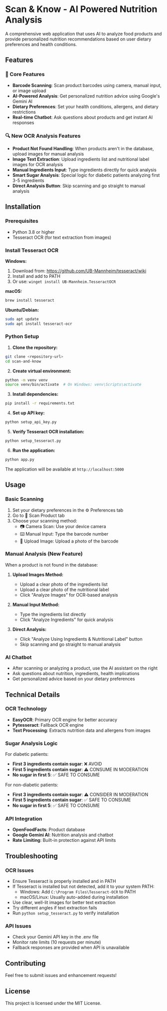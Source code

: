 # Scan & Know - AI Powered Nutrition Analysis

A comprehensive web application that uses AI to analyze food products and provide personalized nutrition recommendations based on user dietary preferences and health conditions.

## Features

### 🍎 Core Features
- **Barcode Scanning**: Scan product barcodes using camera, manual input, or image upload
- **AI-Powered Analysis**: Get personalized nutrition advice using Google's Gemini AI
- **Dietary Preferences**: Set your health conditions, allergens, and dietary restrictions
- **Real-time Chatbot**: Ask questions about products and get instant AI responses

### 🔍 New OCR Analysis Features
- **Product Not Found Handling**: When products aren't in the database, upload images for manual analysis
- **Image Text Extraction**: Upload ingredients list and nutritional label images for OCR analysis
- **Manual Ingredients Input**: Type ingredients directly for quick analysis
- **Smart Sugar Analysis**: Special logic for diabetic patients analyzing first 3-5 ingredients
- **Direct Analysis Button**: Skip scanning and go straight to manual analysis

## Installation

### Prerequisites
- Python 3.8 or higher
- Tesseract OCR (for text extraction from images)

### Install Tesseract OCR

**Windows:**
1. Download from: https://github.com/UB-Mannheim/tesseract/wiki
2. Install and add to PATH
3. Or use: `winget install UB-Mannheim.TesseractOCR`

**macOS:**
```bash
brew install tesseract
```

**Ubuntu/Debian:**
```bash
sudo apt update
sudo apt install tesseract-ocr
```

### Python Setup

1. **Clone the repository:**
```bash
git clone <repository-url>
cd scan-and-know
```

2. **Create virtual environment:**
```bash
python -m venv venv
source venv/bin/activate  # On Windows: venv\Scripts\activate
```

3. **Install dependencies:**
```bash
pip install -r requirements.txt
```

4. **Set up API key:**
```bash
python setup_api_key.py
```

5. **Verify Tesseract OCR installation:**
```bash
python setup_tesseract.py
```

6. **Run the application:**
```bash
python app.py
```

The application will be available at `http://localhost:5000`

## Usage

### Basic Scanning
1. Set your dietary preferences in the ⚙️ Preferences tab
2. Go to 📱 Scan Product tab
3. Choose your scanning method:
   - 📷 Camera Scan: Use your device camera
   - ⌨️ Manual Input: Type the barcode number
   - 📁 Upload Image: Upload a photo of the barcode

### Manual Analysis (New Feature)
When a product is not found in the database:

1. **Upload Images Method:**
   - Upload a clear photo of the ingredients list
   - Upload a clear photo of the nutritional label
   - Click "Analyze Images" for OCR-based analysis

2. **Manual Input Method:**
   - Type the ingredients list directly
   - Click "Analyze Ingredients" for quick analysis

3. **Direct Analysis:**
   - Click "Analyze Using Ingredients & Nutritional Label" button
   - Skip scanning and go straight to manual analysis

### AI Chatbot
- After scanning or analyzing a product, use the AI assistant on the right
- Ask questions about nutrition, ingredients, health implications
- Get personalized advice based on your dietary preferences

## Technical Details

### OCR Technology
- **EasyOCR**: Primary OCR engine for better accuracy
- **Pytesseract**: Fallback OCR engine
- **Text Processing**: Extracts nutrition data and allergens from images

### Sugar Analysis Logic
For diabetic patients:
- **First 3 ingredients contain sugar**: ❌ AVOID
- **First 5 ingredients contain sugar**: ⚠️ CONSUME IN MODERATION
- **No sugar in first 5**: ✅ SAFE TO CONSUME

For non-diabetic patients:
- **First 3 ingredients contain sugar**: ⚠️ CONSIDER IN MODERATION
- **First 5 ingredients contain sugar**: ✅ SAFE TO CONSUME
- **No sugar in first 5**: ✅ SAFE TO CONSUME

### API Integration
- **OpenFoodFacts**: Product database
- **Google Gemini AI**: Nutrition analysis and chatbot
- **Rate Limiting**: Built-in protection against API limits

## Troubleshooting

### OCR Issues
- Ensure Tesseract is properly installed and in PATH
- If Tesseract is installed but not detected, add it to your system PATH:
  - Windows: Add `C:\Program Files\Tesseract-OCR` to PATH
  - macOS/Linux: Usually auto-added during installation
- Use clear, well-lit images for better text extraction
- Try different angles if text extraction fails
- Run `python setup_tesseract.py` to verify installation

### API Issues
- Check your Gemini API key in the .env file
- Monitor rate limits (10 requests per minute)
- Fallback responses are provided when API is unavailable

## Contributing

Feel free to submit issues and enhancement requests!

## License

This project is licensed under the MIT License. 